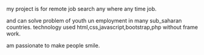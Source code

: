 my project is for remote job search any where any time job.

and can solve problem of youth un employment in many sub_saharan countries.
technology used html,css,javascript,bootstrap,php without frame work. 

am passionate to  make people smile.